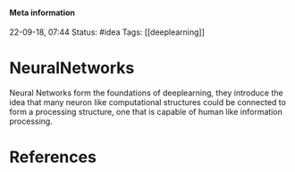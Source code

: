 #### Meta information
22-09-18, 07:44
Status: #idea
Tags: [[deeplearning]]





# NeuralNetworks

Neural Networks form the foundations of deeplearning, they introduce the idea that many neuron like computational structures could be connected to form a processing structure, one that is capable of human like information processing.




# References

